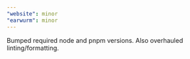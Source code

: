 ```yaml
---
"website": minor
"earwurm": minor
---
```


Bumped required node and pnpm versions. Also overhauled linting/formatting.
